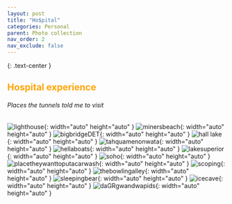 ```yaml
---
layout: post
title: "Ho$pital"
categories: Personal
parent: Photo collection
nav_order: 2
nav_exclude: false
---
```


{: .text-center }
## <span style="color: orange; font-weight: bold;">Hospital experience</span>


###### Places the tunnels told me to visit
![lighthouse](/assets/IMG_6723.jpeg){: width="auto" height="auto" }
![minersbeach](/assets/IMG_6730.jpeg){: width="auto" height="auto" }
![bigbridgeDET](/assets/IMG_7057.jpeg){: width="auto" height="auto" }
![hall lake](/assets/IMG_7058.jpeg){: width="auto" height="auto" }
![tahquamenonwata](/assets/IMG_7060.jpeg){: width="auto" height="auto" }
![hellaboats](/assets/IMG_7070.jpeg){: width="auto" height="auto" }
![lakesuperior](/assets/IMG_7072.jpeg){: width="auto" height="auto" }
![soho](/assets/IMG_7074.jpeg){: width="auto" height="auto" }
![placetheywanttoputacarwash](/assets/IMG_6724.jpeg){: width="auto" height="auto" }
![scoping](/assets/IMG_6927.jpeg){: width="auto" height="auto" }
![thebowlingalley](/assets/IMG_6930.jpeg){: width="auto" height="auto" }
![sleepingbear](/assets/IMG_7054.jpeg){: width="auto" height="auto" }
![icecave](/assets/IMG_7065.jpeg){: width="auto" height="auto" }
![daGRgwandwapids](/assets/IMG_7068.jpeg){: width="auto" height="auto" }


